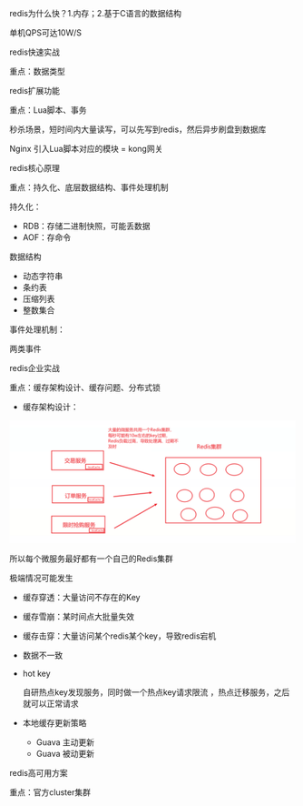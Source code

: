 redis为什么快？1.内存；2.基于C语言的数据结构

单机QPS可达10W/S





redis快速实战

重点：数据类型





















redis扩展功能

重点：Lua脚本、事务

秒杀场景，短时间内大量读写，可以先写到redis，然后异步刷盘到数据库

Nginx 引入Lua脚本对应的模块 = kong网关



























redis核心原理

重点：持久化、底层数据结构、事件处理机制

持久化：

- RDB：存储二进制快照，可能丢数据
- AOF：存命令

数据结构

- 动态字符串
- 条约表
- 压缩列表
- 整数集合

事件处理机制：

两类事件



















redis企业实战

重点：缓存架构设计、缓存问题、分布式锁

- 缓存架构设计：

![image-20211216233306346](images/image-20211216233306346.png)

所以每个微服务最好都有一个自己的Redis集群



极端情况可能发生

- 缓存穿透：大量访问不存在的Key

- 缓存雪崩：某时间点大批量失效

- 缓存击穿：大量访问某个redis某个key，导致redis宕机

- 数据不一致

- hot key

  自研热点key发现服务，同时做一个热点key请求限流 ，热点迁移服务，之后就可以正常请求

- 本地缓存更新策略
  - Guava 主动更新
  - Guava 被动更新

























redis高可用方案

重点：官方cluster集群




